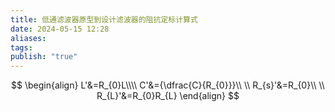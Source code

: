 ```yaml
---
title: 低通滤波器原型到设计滤波器的阻抗定标计算式
date: 2024-05-15 12:28
aliases: 
tags: 
publish: "true"
---
```

$$
\begin{align}
L'&=R_{0}L\\\\
C'&={\dfrac{C}{R_{0}}}\\ \\
R_{s}'&=R_{0}\\ \\
R_{L}'&=R_{0}R_{L}
\end{align}
$$